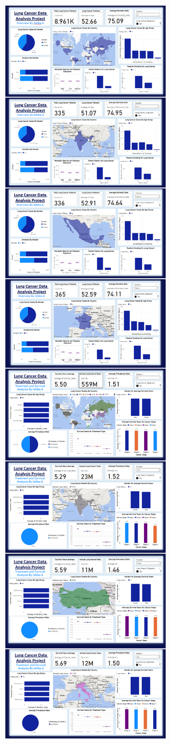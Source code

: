 <picture><img src="allimages/LCOverviewDashboard1.png"></picture>
<picture><img src="allimages/LCOverviewDashboardpart2.png"></picture>
<picture><img src="allimages/LCOverviewDashboardpart3.png"></picture>
<picture><img src="allimages/LCOverviewDashboardpart4.png"></picture>
<picture><img src="allimages/LCSurvivalDashboard1.png"></picture>
<picture><img src="allimages/LCSurvivalDashboard2.png"></picture>
<picture><img src="allimages/LCSurvivalDashboard3.png"></picture>
<picture><img src="allimages/LCSurvivalDashboard4.png"></picture>
